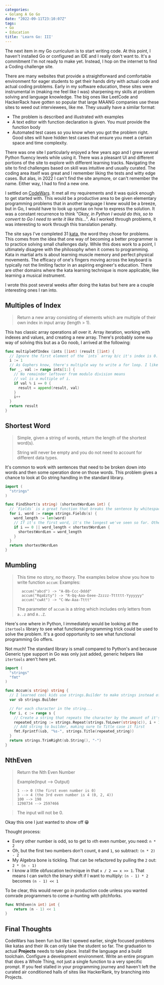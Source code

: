 ```yaml
---
categories:
- Golang A Go Go
date: "2022-09-11T23:10:07Z"
tags:
- Go
- Education
title: 'Learn Go: III'
---
```

The next item in my Go curriculum is to start writing code. At this point, I haven't installed Go or configured an IDE  and I really don't want to. It's a commitment I'm not ready to make yet. Instead, I hop on the internet to find a Coding challenge site.

There are many websites that provide a straightforward and comfortable environment for eager students to get their hands dirty with actual code and actual coding problems. Early in my software education, these sites were instrumental in (making me feel like I was) sharpening my skills at problem solving and language knowledge. The big ones like LeetCode and HackerRack have gotten so popular that large MAANG companies use these sites to weed out interviewees, like me. They usually have a similar format:
- The problem is described and illustrated with examples
- A text editor with function declaration is given. You must provide the function body
- Automated test cases so you know when you got the problem right. Good sites will have hidden test cases that ensure you meet a certain space and time complexity.

There was one site I particularly enjoyed a few years ago and I grew several Python fluency levels while using it. There was a pleasant UI and different portions of the site to explore with different learning tracks. Navigating the site to find challenges based on skill was intuitive and usually curated. The coding area itself was great and I remember liking the tests and witty edge cases. But alas, in 2022 I can't find the site anymore, or can't remember the name. Either way, I had to find a new one.

I settled on [CodeWars](https://www.codewars.com/). It met all my requirements and it was quick enough to get started with. This would be a productive area to be given elementary programming problems that in another language I knew would be a breeze, but in Go, I would have to look up syntax on how to express the solution. It was a constant recurrence to think *"Okay, in Python I would do this, so to convert to Go I need to write it like this..."*. As I worked through problems, it was interesting to work through this translation penalty.

The site says I've completed 31 [kata](https://en.wikipedia.org/wiki/Kata), the word they chose for problems. This comes from the idea that one way of becoming a better programmer is to practice solving small challenges daily. While this does work to a point, I ultimately disagree with the philosophy when it comes to programming. Kata in martial arts is about learning muscle memory and perfect physical movements. The efficacy of one's fingers moving across the keyboard is typically not the limiting factor in an aspiring engineer's education. There are other domains where the kata learning technique is more applicable, like learning a musical instrument.

I wrote this post several weeks after doing the katas but here are a couple interesting ones I ran into.

## Multiples of Index
> Return a new array consisting of elements which are multiple of their own index in input array (length > 1).

This has classic array operations all over it. Array iteration, working with indexes and values, and creating a new array. There's probably some `map` way of solving this but as a Go noob, I arrived at the following:
```go
func multipleOfIndex (ints []int) (result []int) {
  // Ignore the first element of the `ints` array b/c it's index is 0.
  i := 1
  // As Gophers know, there's multiple way to write a for loop. I like this `range` way
  for _, val := range ints[1:] {
    // No remainder leftover from modulo division means
    // val is a multiple of i.
    if val % i == 0 {
      result = append(result, val)
    }
    i++
  }
  return result
}
```

## Shortest Word
> Simple, given a string of words, return the length of the shortest word(s).
>
> String will never be empty and you do not need to account for different data types.

It's common to work with sentences that need to be broken down into words and then some operation done on those words. This problem gives a chance to look at Go string handling in the standard library.

```go
import (
  "strings"
)

func FindShort(s string) (shortestWordLen int) {
  // `Fields` is a great function that breaks the sentence by whitespace, giving us our words.
  for i, word := range strings.Fields(s) {
    word_length := len(word)
    // If it's the first word, it's the longest we've seen so far. Otherwise, do the check
    if i == 0 || word_length < shortestWordLen {
      shortestWordLen = word_length
    }
  }
  return shortestWordLen
}
```

## Mumbling
> This time no story, no theory. The examples below show you how to write function `accum`:
> Examples:
>
>       accum("abcd") -> "A-Bb-Ccc-Dddd"
>       accum("RqaEzty") -> "R-Qq-Aaa-Eeee-Zzzzz-Tttttt-Yyyyyyy"
>       accum("cwAt") -> "C-Ww-Aaa-Tttt"
>
> The parameter of `accum` is a string which includes only letters from `a..z` and `A..Z`.

Here's one where in Python, I immediately would be looking at the `itertools` library to see what functional programming trick could be used to solve the problem. It's a good opportunity to see what functional programming Go offers.

Not much! The standard library is small compared to Python's and because Generic type support in Go was only just added, generic helpers like `itertools` aren't here yet.

```go
import (
  "strings"
  "fmt"
)

func Accum(s string) string {
  // I learned cool kids use strings.Builder to make strings instead of `+=`
  var sb strings.Builder

  // For each character in the string...
  for i, c := range s {
    // Create a string that repeats the character by the amount of it's index
    repeated_string := strings.Repeat(strings.ToLower(string(c)), i + 1)
    // Add string to builder, making sure to Title case it first
    fmt.Fprintf(&sb, "%s-", strings.Title(repeated_string))
  }
  return strings.TrimRight(sb.String(), "-")
}
```

## NthEven
> Return the Nth Even Number
>
> Example(Input --> Output)
>
>     1 --> 0 (the first even number is 0)
>     3 --> 4 (the 3rd even number is 4 (0, 2, 4))
>     100 --> 198
>     1298734 --> 2597466

> The input will not be 0.

Okay this one I just wanted to show off :grin:

Thought process:
- Every other number is odd, so to get to `n`th even number, you need:  `n * 2`
- Oh, but the first two numbers don't count, `0` and `1`, so subtract: `(n * 2) - 2`
- My Algebra bone is tickling. That can be refactored by pulling the `2` out: `2 * (n - 1)`
- I know a little obfuscation technique in that `x / 2 == x >> 1`. That means I can switch the binary shift if I want to multiply: `(n - 1) * 2` becomes `(n - 1) << 1`

To be clear, this would never go in production code unless you wanted comrade programmers to come a-hunting with pitchforks.

```go
func NthEven(n int) int {
    return (n - 1) << 1
}
```

## Final Thoughts
CodeWars has been fun but like I spewed earlier, single focused problems like katas and their ilk can only take the student so far. The graduation to actual **Projects** needs to take place. Install the language and a build toolchain. Configure a development environment. Write an entire program that does a Whole Thing, not just a single function to a very specific prompt. If you feel stalled in your programming journey and haven't left the curated air conditioned halls of sites like HackerRank, try branching into Projects.
